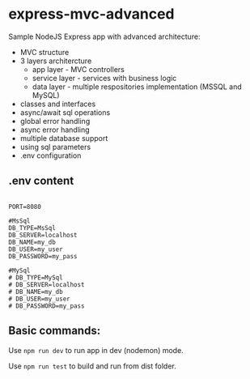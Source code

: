 # express-mvc-advanced

Sample NodeJS Express app with advanced architecture:

- MVC structure
- 3 layers architercture
  - app layer - MVC controllers
  - service layer - services with business logic
  - data layer - multiple respositories implementation (MSSQL and MySQL)
- classes and interfaces
- async/await sql operations
- global error handling
- async error handling
- multiple database support
- using sql parameters
- .env configuration

## .env content

```

PORT=8080

#MsSql
DB_TYPE=MsSql
DB_SERVER=localhost
DB_NAME=my_db
DB_USER=my_user
DB_PASSWORD=my_pass

#MySql
# DB_TYPE=MySql
# DB_SERVER=localhost
# DB_NAME=my_db
# DB_USER=my_user
# DB_PASSWORD=my_pass

```

## Basic commands:

Use `npm run dev` to run app in dev (nodemon) mode.

Use `npm run test` to build and run from dist folder.

